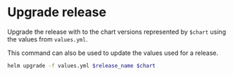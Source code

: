 # Upgrade release
Upgrade the release with to the chart versions
represented by `$chart` using the values from
`values.yml`.

This command can also be used to update the values
used for a release.

``` sh
helm upgrade -f values.yml $release_name $chart
```

